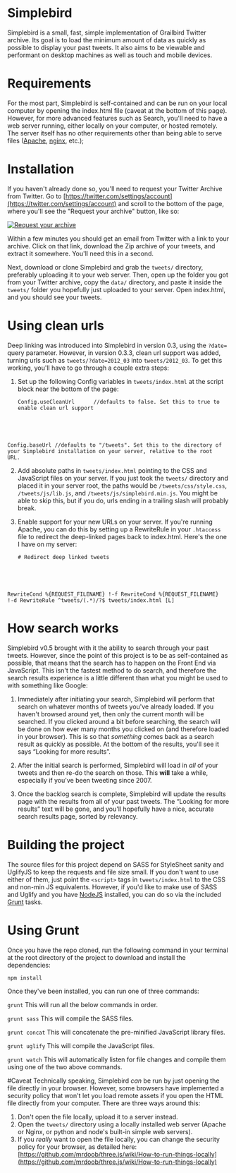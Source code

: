 # Simplebird
Simplebird is a small, fast, simple implementation of Grailbird Twitter archive. Its goal is to load the minimum amount of data as quickly as possible to display your past tweets. It also aims to be viewable and performant on desktop machines as well as touch and mobile devices.

# Requirements
For the most part, Simplebird is self-contained and can be run on your local computer by opening the index.html file (caveat at the bottom of this page). However, for more advanced features such as Search, you'll need to have a web server running, either locally on your computer, or hosted remotely. The server itself has no other requirements other than being able to serve files ([Apache](http://www.apache.org/), [nginx](http://wiki.nginx.org/Main), etc.);

# Installation
If you haven't already done so, you'll need to request your Twitter Archive from Twitter. Go to [https://twitter.com/settings/account](https://twitter.com/settings/account) and scroll to the bottom of the page, where you'll see the "Request your archive" button, like so:

[![Request your archive](http://cl.ly/PC3G/image.png)](https://twitter.com/settings/account)

Within a few minutes you should get an email from Twitter with a link to your archive. Click on that link, download the Zip archive of your tweets, and extract it somewhere. You'll need this in a second.

Next, download or clone Simplebird and grab the `tweets/` directory, preferably uploading it to your web server. Then, open up the folder you got from your Twitter archive, copy the `data/` directory, and paste it inside the `tweets/` folder you hopefully just uploaded to your server. Open index.html, and you should see your tweets.

# Using clean urls
Deep linking was introduced into Simplebird in version 0.3, using the `?date=` query parameter. However, in version 0.3.3, clean url support was added, turning urls such as `tweets/?date=2012_03` into `tweets/2012_03`. To get this working, you'll have to go through a couple extra steps:

1. Set up the following Config variables in `tweets/index.html` at the script block near the bottom of the page:

    <pre><code>Config.useCleanUrl      //defaults to false. Set this to true to enable clean url support
Config.baseUrl          //defaults to "/tweets". Set this to the directory of your Simplebird installation on your server, relative to the root URL.</code></pre>

2. Add absolute paths in `tweets/index.html` pointing to the CSS and JavaScript files on your server. If you just took the `tweets/` directory and placed it in your server root, the paths would be `/tweets/css/style.css`, `/tweets/js/lib.js`, and `/tweets/js/simplebird.min.js`. You might be able to skip this, but if you do, urls ending in a trailing slash will probably break.

3. Enable support for your new URLs on your server. If you're running Apache, you can do this by setting up a RewriteRule in your `.htaccess` file to redirect the deep-linked pages back to index.html. Here's the one I have on my server:

    <pre><code># Redirect deep linked tweets
RewriteCond %{REQUEST_FILENAME} !-f
RewriteCond %{REQUEST_FILENAME} !-d
RewriteRule ^tweets/(.*)/?$ tweets/index.html [L]</code></pre>

# How search works
Simplebird v0.5 brought with it the ability to search through your past tweets. However, since the point of this project is to be as self-contained as possible, that means that the search has to happen on the Front End via JavaScript. This isn't the fastest method to do search, and therefore the search results experience is a little different than what you might be used to with something like Google:

1. Immediately after initiating your search, Simplebird will perform that search on whatever months of tweets you've already loaded. If you haven't browsed around yet, then only the current month will be searched. If you clicked around a bit before searching, the search will be done on how ever many months you clicked on (and therefore loaded in your browser). This is so that *something* comes back as a search result as quickly as possible. At the bottom of the results, you'll see it says “Looking for more results”.

2. After the initial search is performed, Simplebird will load in *all* of your tweets and then re-do the search on those. This **will** take a while, especially if you've been tweeting since 2007.

3. Once the backlog search is complete, Simplebird will update the results page with the results from all of your past tweets. The “Looking for more results” text will be gone, and you'll hopefully have a nice, accurate search results page, sorted by relevancy.

# Building the project
The source files for this project depend on SASS for StyleSheet sanity and UglifyJS to keep the requests and file size small. If you don't want to use either of them, just point the `<script>` tags in `tweets/index.html` to the CSS and non-min JS equivalents. However, if you'd like to make use of SASS and Uglify and you have [NodeJS](http://nodejs.org/) installed, you can do so via the included [Grunt](http://gruntjs.com) tasks.

# Using Grunt
Once you have the repo cloned, run the following command in your terminal at the root directory of the project to download and install the dependencies:

 `npm install`

 Once they've been installed, you can run one of three commands: 

 `grunt`
 This will run all the below commands in order.

 `grunt sass` 
 This will compile the SASS files.

 `grunt concat`
 This will concatenate the pre-minified JavaScript library files.

 `grunt uglify` 
 This will compile the JavaScript files.

 `grunt watch` 
 This will automatically listen for file changes and compile them using one of the two above commands.


#Caveat
Technically speaking, Simplebird *can* be run by just opening the file directly in your browser. However, some browsers have implemented a security policy that won't let you load remote assets if you open the HTML file directly from your computer. There are three ways around this: 

 1. Don't open the file locally, upload it to a server instead.
 2. Open the `tweets/` directory using a locally installed web server (Apache or Nginx, or python and node's built-in simple web servers).
 3. If you *really* want to open the file locally, you can change the security policy for your browser, as detailed here: [https://github.com/mrdoob/three.js/wiki/How-to-run-things-locally](https://github.com/mrdoob/three.js/wiki/How-to-run-things-locally)